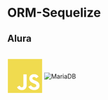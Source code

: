 <h1>ORM-Sequelize</h1>

<h2>Alura</h2>

<div style="display: inline_block"><br>
  <img align="center" alt="Rafa-Js" height="80" width="80" src="https://raw.githubusercontent.com/devicons/devicon/master/icons/javascript/javascript-plain.svg">
  <img align="center" alt="MariaDB" height="80" width="80" src="https://mariadb.com/wp-content/uploads/2019/11/mariadb-logo-vert_blue-transparent-300x245.png">
</div>
